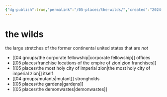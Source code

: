 ```yaml
---
{"dg-publish":true,"permalink":"/05-places/the-wilds/","created":"2024-10-28T09:20:32.039-05:00","updated":"2024-12-27T10:59:13.155-06:00"}
---
```


# the wilds

the large stretches of the former continental united states that are *not*
- [[04 groups/the corporate fellowship\|corporate fellowship]] offices
- [[05 places/franchise locations of the empire of zion\|zion franchises]]
- [[05 places/the most holy city of imperial zion\|the most holy city of imperial zion]] itself
- [[04 groups/mutants\|mutant]] strongholds
- [[05 places/the gardens\|gardens]]
- [[05 places/the demonwastes\|demonwastes]]